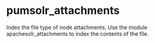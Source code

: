 # pumsolr_attachments
Index the file type of node attachments. Use the module apachesolr_attachments to index the contents of the file.
